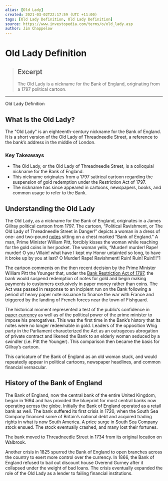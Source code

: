 ```yaml
---
alias: [Old Lady]
created: 2021-03-02T22:17:59 (UTC +11:00)
tags: [Old Lady Definition, Old Lady Definition]
source: https://www.investopedia.com/terms/o/old_lady.asp
author: Jim Chappelow
---
```


# Old Lady Definition

> ## Excerpt
> The Old Lady is a nickname for the Bank of England, originating from a 1797 political cartoon.

---

Old Lady Definition
## What Is the Old Lady?

The "Old Lady" is an eighteenth-century nickname for the Bank of England. It is a short version of the Old Lady of Threadneedle Street, a reference to the bank’s address in the middle of London.

### Key Takeaways

-   The Old Lady, or the Old Lady of Threadneedle Street, is a colloquial nickname for the Bank of England.
-   This nickname originates from a 1797 satirical cartoon regarding the suspension of gold redemption under the Restriction Act of 1797.
-   The nickname has since appeared in cartoons, newspapers, books, and common usage to refer to the Bank.

## Understanding the Old Lady

The Old Lady, as a nickname for the Bank of England, originates in a James Gillray political cartoon from 1797. The cartoon, “Political Ravishment, or The Old Lady of Threadneedle Street in Danger!” depicts a woman in a dress of one- and two-pound [notes](https://www.investopedia.com/terms/n/note.asp) sitting on a chest marked “Bank of England.” A man, Prime Minister William Pitt, forcibly kisses the woman while reaching for the gold coins in her pocket. The woman yells, “Murder! murder! Rape! murder! O you Villain! what have I kept my Honor untainted so long, to have it broke up by you at last? O Murder! Rape! Ravishment! Ruin! Ruin! Ruin!!!”1

The cartoon comments on the then recent decision by the Prime Minister William Pitt the Younger that, under the [Bank Restriction Act of 1797](https://www.investopedia.com/terms/r/restrictionact.asp), the bank would suspend redemption of notes for gold and begin making payments to customers exclusively in paper money rather than coins. The Act was passed in response to an incipient run on the Bank following a period of heavy paper note issuance to finance the war with France and triggered by the landing of French forces near the town of Fishguard.

The historical moment represented a test of the public’s confidence in [paper currency](https://www.investopedia.com/terms/p/paper_money.asp) as well as of the political power of the prime minister to impose his prerogatives. This was the first time in the Bank’s history that its notes were no longer redeemable in gold. Leaders of the opposition Whig party in the Parliament characterized the Act as an outrageous abrogation of private contract and likened the Bank to an elderly woman seduced by a swindler (i.e. Pitt the Younger). This comparison then became the basis for Gillray’s cartoon.

This caricature of the Bank of England as an old woman stuck, and would repeatedly appear in political cartoons, newspaper headlines, and common financial vernacular.

## History of the Bank of England

The Bank of England, now the central bank of the entire United Kingdom, began in 1694 and has provided the blueprint for most central banks now operating across the globe. Initially the Bank of England operated as a retail bank as well. The bank suffered its first crisis in 1720, when the South Sea Company financed some of Britain’s national debt and acquired trading rights in what is now South America. A price surge in South Sea Company stock ensued. The stock eventually crashed, and many lost their fortunes.

The bank moved to Threadneedle Street in 1734 from its original location on Walbrook.

Another crisis in 1825 spurred the Bank of England to open branches across the country to exert more control over the currency. In 1866, the Bank of England refused to bail out discount house Overend Gurney after it collapsed under the weight of bad loans. The crisis eventually expanded the role of the Old Lady as a lender to failing financial institutions.
